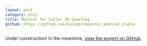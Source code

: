 ```yaml
---
layout: post
category: proj
title: Monitor for Caller ID spoofing
github: https://github.com/kaisubr/monitor_android_studio
---
```


Under construction! In the meantime, [view the project on GitHub](https://github.com/kaisubr/monitor_android_studio).
